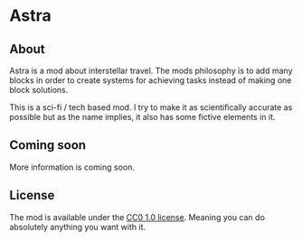 # Astra
## About
Astra is a mod about interstellar travel. The mods philosophy is to add many blocks in order to create systems for achieving tasks instead of making one block solutions.

This is a sci-fi / tech based mod. I try to make it as scientifically accurate as possible but as the name implies, it also has some fictive elements in it.

## Coming soon
More information is coming soon.

## License
The mod is available under the [CC0 1.0 license](https://creativecommons.org/publicdomain/zero/1.0/deed.en). Meaning you can do absolutely anything you want with it.


